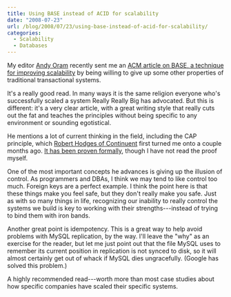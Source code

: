 ```yaml
---
title: Using BASE instead of ACID for scalability
date: "2008-07-23"
url: /blog/2008/07/23/using-base-instead-of-acid-for-scalability/
categories:
  - Scalability
  - Databases
---
```

My editor [Andy Oram](http://www.oreillynet.com/pub/au/36) recently sent me an [ACM article on BASE, a technique for improving scalability](http://acmqueue.com/modules.php?name=Content&#038;pa=showpage&#038;pid=540) by being willing to give up some other properties of traditional transactional systems.

It's a really good read. In many ways it is the same religion everyone who's successfully scaled a system Really Really Big has advocated. But this is different: it's a very clear article, with a great writing style that really cuts out the fat and teaches the principles without being specific to any environment or sounding egotistical.

He mentions a lot of current thinking in the field, including the CAP principle, which [Robert Hodges of Continuent](http://www.continuent.com/) first turned me onto a couple months ago. [It has been proven formally](http://citeseer.ist.psu.edu/544596.html), though I have not read the proof myself.

One of the most important concepts he advances is giving up the illusion of control. As programmers and DBAs, I think we may tend to like control too much. Foreign keys are a perfect example. I think the point here is that these things make you feel safe, but they don't really make you safe. Just as with so many things in life, recognizing our inability to really control the systems we build is key to working with their strengths---instead of trying to bind them with iron bands.

Another great point is idempotency. This is a great way to help avoid problems with MySQL replication, by the way. I'll leave the "why" as an exercise for the reader, but let me just point out that the file MySQL uses to remember its current position in replication is not synced to disk, so it will almost certainly get out of whack if MySQL dies ungracefully. (Google has solved this problem.)

A highly recommended read---worth more than most case studies about how specific companies have scaled their specific systems.


